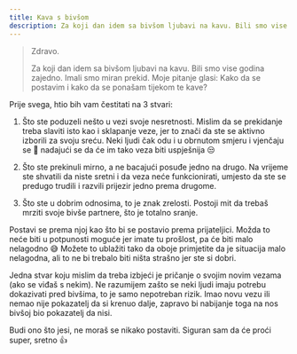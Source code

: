 ```yaml
---
title: Kava s bivšom
description: Za koji dan idem sa bivšom ljubavi na kavu. Bili smo vise godina zajedno. Imali smo miran prekid. Kako da se postavim i kako da se ponašam tijekom te kave?
---
```


> Zdravo.
>
> Za koji dan idem sa bivšom ljubavi na kavu. Bili smo vise godina zajedno. Imali smo miran prekid. Moje pitanje glasi: Kako da se postavim i kako da se ponašam tijekom te kave?

Prije svega, htio bih vam čestitati na 3 stvari:

  1. Što ste poduzeli nešto u vezi svoje nesretnosti. Mislim da se prekidanje treba slaviti isto kao i sklapanje veze, jer to znači da ste se aktivno izborili za svoju sreću. Neki ljudi čak odu i u obrnutom smjeru i vjenčaju se :ring: nadajući se da će im tako veza biti uspješnija :unamused:

  2. Što ste prekinuli mirno, a ne bacajući posuđe jedno na drugo. Na vrijeme ste shvatili da niste sretni i da veza neće funkcionirati, umjesto da ste se predugo trudili i razvili prijezir jedno prema drugome.

  3. Što ste u dobrim odnosima, to je znak zrelosti. Postoji mit da trebaš mrziti svoje bivše partnere, što je totalno sranje.

Postavi se prema njoj kao što bi se postavio prema prijateljici. Možda to neće biti u potpunosti moguće jer imate tu prošlost, pa će biti malo nelagodno :sweat_smile: Možete to ublažiti tako da oboje primjetite da je situacija malo nelagodna, ali to ne bi trebalo biti ništa strašno jer ste si dobri.

Jedna stvar koju mislim da treba izbjeći je pričanje o svojim novim vezama (ako se viđaš s nekim). Ne razumijem zašto se neki ljudi imaju potrebu dokazivati pred bivšima, to je samo nepotreban rizik. Imao novu vezu ili nemao nije pokazatelj da si krenuo dalje, zapravo bi nabijanje toga na nos bivšoj bio pokazatelj da nisi.

Budi ono što jesi, ne moraš se nikako postaviti. Siguran sam da će proći super, sretno :+1:
